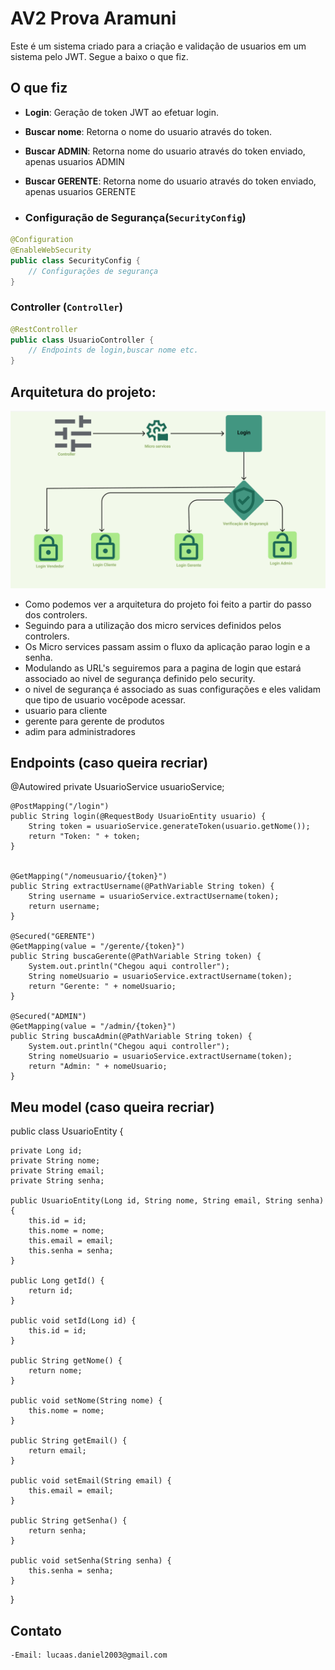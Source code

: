# AV2 Prova Aramuni
Este é um sistema criado para a criação e validação de usuarios em um sistema pelo JWT.
Segue a baixo o que fiz.

## O que fiz

- **Login**: Geração de token JWT ao efetuar login.
- **Buscar nome**: Retorna o nome do usuario através do token.
- **Buscar ADMIN**: Retorna nome do usuario através do token enviado, apenas usuarios ADMIN
- **Buscar GERENTE**: Retorna nome do usuario através do token enviado, apenas usuarios GERENTE

- ### Configuração de Segurança(`SecurityConfig`)

```java
@Configuration
@EnableWebSecurity
public class SecurityConfig {
    // Configurações de segurança
}
```
### Controller (`Controller`)
```java
@RestController
public class UsuarioController {
    // Endpoints de login,buscar nome etc.
}
```
## Arquitetura do projeto:

![image](https://github.com/LucasDanielDias/Prova-Av2-Arquitetura/blob/fc9350ab39ee5340e84c411214e0df073ed946e2/imagem/Imagem%202.png)

 - Como podemos ver a arquitetura do projeto foi feito a partir do passo dos controlers.
 - Seguindo para a utilização dos micro services definidos pelos controlers.
 - Os Micro services passam assim o fluxo da aplicação parao login e a senha.
 - Modulando as URL's seguiremos para a pagina de login que estará associado ao nivel de segurança definido pelo security.
 - o nivel de segurança é associado as suas configurações e eles validam que tipo de usuario vocêpode acessar.
 - usuario para cliente
 - gerente para gerente de produtos
 - adim para administradores

## Endpoints (caso queira recriar)

  @Autowired
    private UsuarioService usuarioService;

    @PostMapping("/login")
    public String login(@RequestBody UsuarioEntity usuario) {
        String token = usuarioService.generateToken(usuario.getNome());
        return "Token: " + token;
    }


    @GetMapping("/nomeusuario/{token}")
    public String extractUsername(@PathVariable String token) {
        String username = usuarioService.extractUsername(token);
        return username;
    }

    @Secured("GERENTE")
    @GetMapping(value = "/gerente/{token}")
    public String buscaGerente(@PathVariable String token) {
        System.out.println("Chegou aqui controller");
        String nomeUsuario = usuarioService.extractUsername(token);
        return "Gerente: " + nomeUsuario;
    }

    @Secured("ADMIN")
    @GetMapping(value = "/admin/{token}")
    public String buscaAdmin(@PathVariable String token) {
        System.out.println("Chegou aqui controller");
        String nomeUsuario = usuarioService.extractUsername(token);
        return "Admin: " + nomeUsuario;
    }

 ## Meu model (caso queira recriar)
public class UsuarioEntity {

    private Long id;
    private String nome;
    private String email;
    private String senha;

    public UsuarioEntity(Long id, String nome, String email, String senha) {
        this.id = id;
        this.nome = nome;
        this.email = email;
        this.senha = senha;
    }

    public Long getId() {
        return id;
    }

    public void setId(Long id) {
        this.id = id;
    }

    public String getNome() {
        return nome;
    }

    public void setNome(String nome) {
        this.nome = nome;
    }

    public String getEmail() {
        return email;
    }

    public void setEmail(String email) {
        this.email = email;
    }

    public String getSenha() {
        return senha;
    }

    public void setSenha(String senha) {
        this.senha = senha;
    }
}
## Contato
    -Email: lucaas.daniel2003@gmail.com
